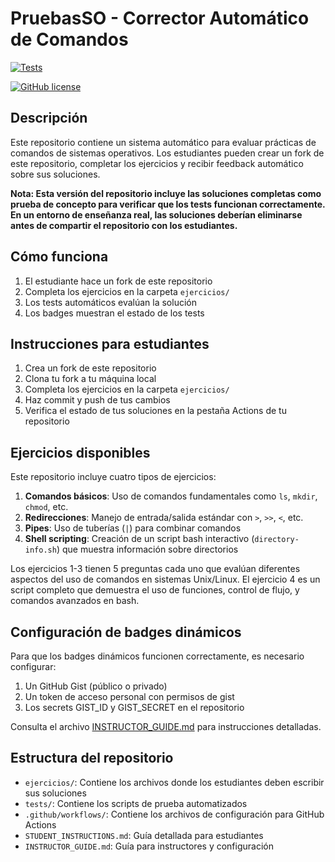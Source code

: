 # PruebasSO - Corrector Automático de Comandos

[![Tests](https://github.com/luispri2001/PruebasSO/actions/workflows/test.yml/badge.svg)](https://github.com/luispri2001/PruebasSO/actions/workflows/test.yml)


[![GitHub license](https://img.shields.io/github/license/luispri2001/PruebasSO)](https://github.com/luispri2001/PruebasSO/blob/main/LICENSE)

## Descripción
Este repositorio contiene un sistema automático para evaluar prácticas de comandos de sistemas operativos. Los estudiantes pueden crear un fork de este repositorio, completar los ejercicios y recibir feedback automático sobre sus soluciones.

**Nota: Esta versión del repositorio incluye las soluciones completas como prueba de concepto para verificar que los tests funcionan correctamente. En un entorno de enseñanza real, las soluciones deberían eliminarse antes de compartir el repositorio con los estudiantes.**

## Cómo funciona
1. El estudiante hace un fork de este repositorio
2. Completa los ejercicios en la carpeta `ejercicios/`
3. Los tests automáticos evalúan la solución
4. Los badges muestran el estado de los tests

## Instrucciones para estudiantes
1. Crea un fork de este repositorio
2. Clona tu fork a tu máquina local
3. Completa los ejercicios en la carpeta `ejercicios/`
4. Haz commit y push de tus cambios
5. Verifica el estado de tus soluciones en la pestaña Actions de tu repositorio

## Ejercicios disponibles
Este repositorio incluye cuatro tipos de ejercicios:

1. **Comandos básicos**: Uso de comandos fundamentales como `ls`, `mkdir`, `chmod`, etc.
2. **Redirecciones**: Manejo de entrada/salida estándar con `>`, `>>`, `<`, etc.
3. **Pipes**: Uso de tuberías (`|`) para combinar comandos
4. **Shell scripting**: Creación de un script bash interactivo (`directory-info.sh`) que muestra información sobre directorios

Los ejercicios 1-3 tienen 5 preguntas cada uno que evalúan diferentes aspectos del uso de comandos en sistemas Unix/Linux. El ejercicio 4 es un script completo que demuestra el uso de funciones, control de flujo, y comandos avanzados en bash.

## Configuración de badges dinámicos
Para que los badges dinámicos funcionen correctamente, es necesario configurar:

1. Un GitHub Gist (público o privado)
2. Un token de acceso personal con permisos de gist
3. Los secrets GIST_ID y GIST_SECRET en el repositorio

Consulta el archivo [INSTRUCTOR_GUIDE.md](INSTRUCTOR_GUIDE.md) para instrucciones detalladas.

## Estructura del repositorio
- `ejercicios/`: Contiene los archivos donde los estudiantes deben escribir sus soluciones
- `tests/`: Contiene los scripts de prueba automatizados
- `.github/workflows/`: Contiene los archivos de configuración para GitHub Actions
- `STUDENT_INSTRUCTIONS.md`: Guía detallada para estudiantes
- `INSTRUCTOR_GUIDE.md`: Guía para instructores y configuración
